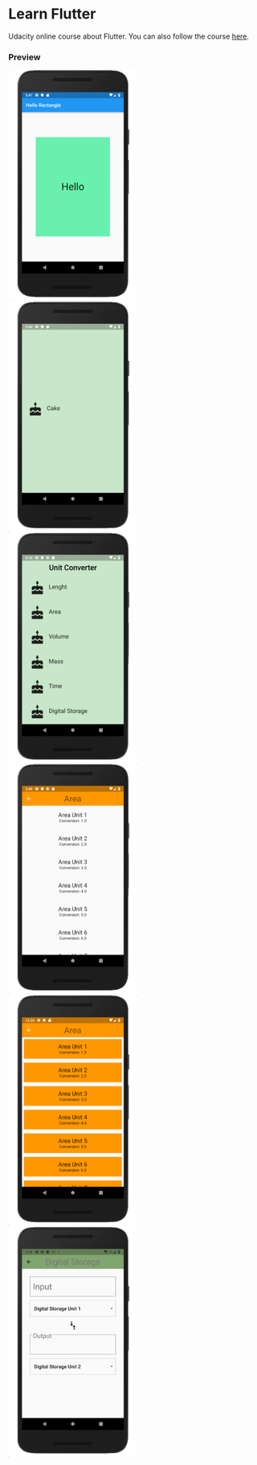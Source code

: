 # Learn Flutter
Udacity online course about Flutter. You can also follow the course [here](https://classroom.udacity.com/courses/ud905).

### Preview
<img src="https://github.com/omrobbie/udacity-flutter/blob/master/_screenshot/preview1.png" width=256> &nbsp;
<img src="https://github.com/omrobbie/udacity-flutter/blob/master/_screenshot/preview2.png" width=256> &nbsp;
<img src="https://github.com/omrobbie/udacity-flutter/blob/master/_screenshot/preview3.png" width=256> &nbsp;
<img src="https://github.com/omrobbie/udacity-flutter/blob/master/_screenshot/preview4.png" width=256> &nbsp;
<img src="https://github.com/omrobbie/udacity-flutter/blob/master/_screenshot/preview5.png" width=256> &nbsp;
<img src="https://github.com/omrobbie/udacity-flutter/blob/master/_screenshot/preview6.png" width=256> &nbsp;
